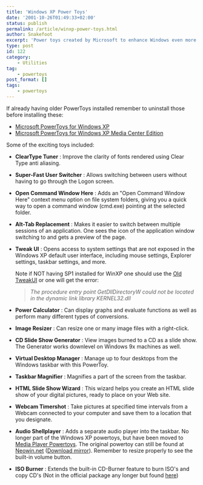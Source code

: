 ```yaml
---
title: 'Windows XP Power Toys'
date: '2001-10-26T01:49:33+02:00'
status: publish
permalink: /article/winxp-power-toys.html
author: Snakefoot
excerpt: 'Power toys created by Microsoft to enhance Windows even more.'
type: post
id: 122
category:
    - Utilities
tag:
    - powertoys
post_format: []
tags:
    - powertoys
---
```

If already having older PowerToys installed remember to uninstall those before installing these:

- [Microsoft PowerToys for Windows XP](http://www.microsoft.com/windowsxp/downloads/powertoys/xppowertoys.mspx)
- [Microsoft PowerToys for Windows XP Media Center Edition](http://www.microsoft.com/windowsxp/downloads/powertoys/mcepowertoys.mspx)
 
 Some of the exciting toys included:
- **ClearType Tuner** : Improve the clarity of fonts rendered using Clear Type anti aliasing.
- **Super-Fast User Switcher** : Allows switching between users without having to go through the Logon screen.
- **Open Command Window Here** : Adds an "Open Command Window Here" context menu option on file system folders, giving you a quick way to open a command window (cmd.exe) pointing at the selected folder.
- **Alt-Tab Replacement** : Makes it easier to switch between multiple sessions of an application. One sees the icon of the application window switching to and gets a preview of the page.
- **Tweak UI** : Opens access to system settings that are not exposed in the Windows XP default user interface, including mouse settings, Explorer settings, taskbar settings, and more.  
    
   Note if NOT having SP1 installed for WinXP one should use the [Old TweakUI](http://download.microsoft.com/download/whistler/Install/2/WXP/EN-US/TweakUiPowertoySetup.exe) or one will get the error:
   > *The procedure entry point GetDllDirectoryW could not be located in the dynamic link library KERNEL32.dll*
- **Power Calculator** : Can display graphs and evaluate functions as well as perform many different types of conversions.
- **Image Resizer** : Can resize one or many image files with a right-click.
- **CD Slide Show Generator** : View images burned to a CD as a slide show. The Generator works downlevel on Windows 9x machines as well.
- **Virtual Desktop Manager** : Manage up to four desktops from the Windows taskbar with this PowerToy.
- **Taskbar Magnifier** : Magnifies a part of the screen from the taskbar.
- **HTML Slide Show Wizard** : This wizard helps you create an HTML slide show of your digital pictures, ready to place on your Web site.
- **Webcam Timershot** : Take pictures at specified time intervals from a Webcam connected to your computer and save them to a location that you designate.
- **Audio Shellplayer** : Adds a separate audio player into the taskbar. No longer part of the Windows XP powertoys, but have been moved to [Media Player Powertoys](/article/winxp-wmp-bonus.html). The original powertoy can still be found at [Neowin.net](http://www.neowin.net/comments.php?category=main&id=1319 "(Cancelled) XP Powertoys Set 1.0") ([Download mirror](http://smallvoid.orgfree.com/?file=shellplayer.zip)). Remember to resize properly to see the built-in volume button.
- **ISO Burner** : Extends the built-in CD-Burner feature to burn ISO's and copy CD's (Not in the official package any longer but found [here](http://isorecorder.alexfeinman.com/isorecorder.htm "ISO Recorder Power Toy"))